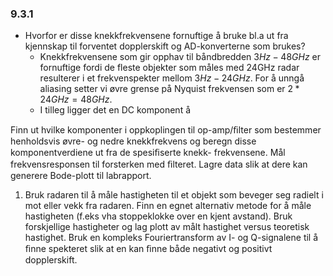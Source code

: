 ### 9.3.1
* Hvorfor er disse knekkfrekvensene
fornuftige å bruke bl.a ut fra kjennskap til forventet dopplerskift og AD-konverterne som brukes?
    * Knekkfrekvensene som gir opphav til båndbredden $3Hz - 48GHz$ er fornuftige fordi de fleste objekter som måles med 24GHz radar resulterer i et frekvenspekter mellom $3Hz - 24GHz$. For å unngå aliasing setter vi øvre grense på Nyquist frekvensen som er $2*24GHz = 48GHz$.
  * I tilleg ligger det en DC komponent å 


Finn ut hvilke komponenter i oppkoplingen til op-amp/ﬁlter som bestemmer henholdsvis
øvre- og nedre knekkfrekvens og beregn disse komponentverdiene ut fra de spesiﬁserte knekk-
frekvensene. Mål frekvensresponsen til forsterken med ﬁlteret. Lagre data slik at dere kan
generere Bode-plott til labrapport.
1. Bruk radaren til å måle hastigheten til et objekt som beveger seg radielt i mot eller vekk fra
radaren. Finn en egnet alternativ metode for å måle hastigheten (f.eks vha stoppeklokke over
en kjent avstand). Bruk forskjellige hastigheter og lag plott av målt hastighet versus teoretisk
hastighet. Bruk en kompleks Fouriertransform av I- og Q-signalene til å ﬁnne spekteret slik
at en kan ﬁnne både negativt og positivt dopplerskift.